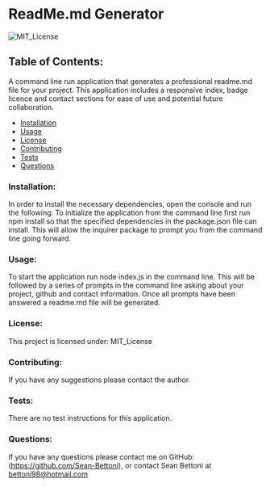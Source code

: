 
  # ReadMe.md Generator

  ![MIT_License](https://img.shields.io/badge/MIT_License-License-purple)
  ## Table of Contents:
  A command line run application that generates a professional readme.md file for your project. This application includes a responsive index, badge licence and contact sections for ease of use and potential future collaboration.
  * [Installation](#install)
  * [Usage](#usage)
  * [License](#license)
  * [Contributing](#contribute)
  * [Tests](#tests)
  * [Questions](#questions)
  ### Installation:
  In order to install the necessary dependencies, open the console and run the following:
  To initialize the application from the command line first run npm install so that the specified dependencies in the package.json file can install. This will allow the inquirer package to prompt you from the command line going forward.
  ### Usage:
  To start the application run node index.js in the command line. This will be followed by a series of prompts in the command line asking about your project, github and contact information. Once all prompts have been answered a readme.md file will be generated.
  ### License:
  This project is licensed under:
  MIT_License
  ### Contributing:
  If you have any suggestions please contact the author.
  ### Tests:
  There are no test instructions for this application.
  ### Questions:
  If you have any questions please contact me on GitHub:
  (https://github.com/Sean-Bettoni), or contact Sean Bettoni at bettoni98@hotmail.com
  
